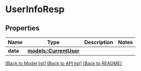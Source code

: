 # UserInfoResp

## Properties

Name | Type | Description | Notes
------------ | ------------- | ------------- | -------------
**data** | [**models::CurrentUser**](CurrentUser.md) |  | 

[[Back to Model list]](../README.md#documentation-for-models) [[Back to API list]](../README.md#documentation-for-api-endpoints) [[Back to README]](../README.md)


